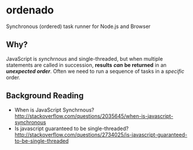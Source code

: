 # ordenado

Synchronous (ordered) task runner for Node.js and Browser

## Why?

JavaScript is *synchrnous* and single-threaded, but when multiple
statements are called in succession, **results** ***can*** **be returned** in an
***unexpected order***.
Often we need to run a sequence of tasks in a *specific* order.



## Background Reading

+ When is JavaScript Synchrnous?
http://stackoverflow.com/questions/2035645/when-is-javascript-synchronous
+ Is javascript guaranteed to be single-threaded?
http://stackoverflow.com/questions/2734025/is-javascript-guaranteed-to-be-single-threaded
